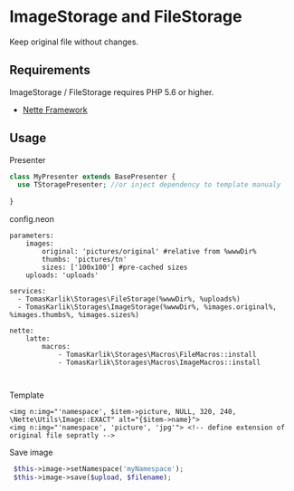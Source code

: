 # ImageStorage and FileStorage
Keep original file without changes.

Requirements
------------

ImageStorage / FileStorage requires PHP 5.6 or higher.

- [Nette Framework](https://github.com/nette/nette)

Usage
-----

Presenter
```php
class MyPresenter extends BasePresenter { 
  use TStoragePresenter; //or inject dependency to template manualy
  
}
```
config.neon
```text
parameters:
	images:	
		original: 'pictures/original' #relative from %wwwDir%
		thumbs: 'pictures/tn'
		sizes: ['100x100'] #pre-cached sizes
	uploads: 'uploads'

services:
  - TomasKarlik\Storages\FileStorage(%wwwDir%, %uploads%)
  - TomasKarlik\Storages\ImageStorage(%wwwDir%, %images.original%, %images.thumbs%, %images.sizes%)

nette:
	latte:
		macros:
			- TomasKarlik\Storages\Macros\FileMacros::install
			- TomasKarlik\Storages\Macros\ImageMacros::install
			
			
```

Template
```latte
<img n:img="'namespace', $item->picture, NULL, 320, 240, \Nette\Utils\Image::EXACT" alt="{$item->name}">
<img n:img="'namespace', 'picture', 'jpg'"> <!-- define extension of original file sepratly -->
```

Save image
```php
 $this->image->setNamespace('myNamespace');
 $this->image->save($upload, $filename);

```
